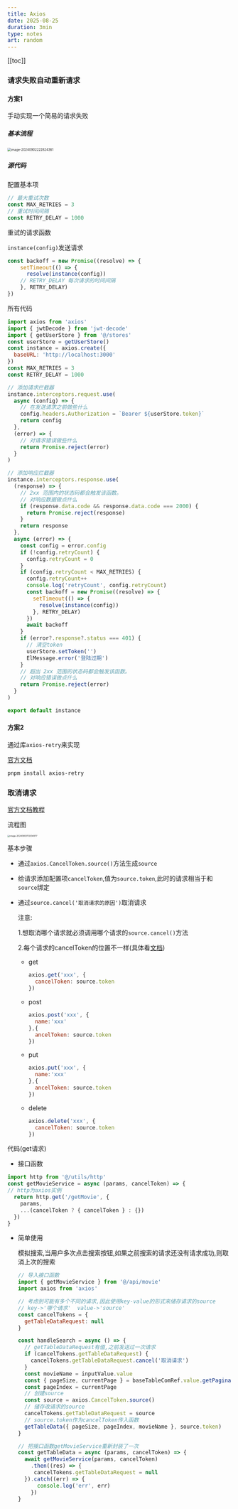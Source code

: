 ```yaml
---
title: Axios
date: 2025-08-25
duration: 3min
type: notes
art: random
---
```


[[toc]]

### 请求失败自动重新请求

#### 方案1

手动实现一个简易的请求失败

##### 基本流程

<img src="https://bing-wu-doc-1318477772.cos.ap-nanjing.myqcloud.com/typora/image-20240902222824361.png?imageSlim" alt="image-20240902222824361" style="zoom:50%;" />

##### 源代码

配置基本项

```js
// 最大重试次数
const MAX_RETRIES = 3 
// 重试时间间隔
const RETRY_DELAY = 1000
```

重试的请求函数

`instance(config)`发送请求

```js
const backoff = new Promise((resolve) => {
    setTimeout(() => {
      resolve(instance(config))
    // RETRY_DELAY 每次请求的时间间隔
    }, RETRY_DELAY)
})
```

所有代码

```js
import axios from 'axios'
import { jwtDecode } from 'jwt-decode'
import { getUserStore } from '@/stores'
const userStore = getUserStore()
const instance = axios.create({
  baseURL: 'http://localhost:3000'
})
const MAX_RETRIES = 3
const RETRY_DELAY = 1000

// 添加请求拦截器
instance.interceptors.request.use(
  async (config) => {
    // 在发送请求之前做些什么
    config.headers.Authorization = `Bearer ${userStore.token}`
    return config
  },
  (error) => {
    // 对请求错误做些什么
    return Promise.reject(error)
  }
)

// 添加响应拦截器
instance.interceptors.response.use(
  (response) => {
    // 2xx 范围内的状态码都会触发该函数。
    // 对响应数据做点什么
    if (response.data.code && response.data.code === 2000) {
      return Promise.reject(response)
    }
    return response
  },
  async (error) => {
    const config = error.config
    if (!config.retryCount) {
      config.retryCount = 0
    }
    if (config.retryCount < MAX_RETRIES) {
      config.retryCount++
      console.log('retryCount', config.retryCount)
      const backoff = new Promise((resolve) => {
        setTimeout(() => {
          resolve(instance(config))
        }, RETRY_DELAY)
      })
      await backoff
    }
    if (error?.response?.status === 401) {
      // 清空token
      userStore.setToken('')
      ElMessage.error('登陆过期')
    }
    // 超出 2xx 范围的状态码都会触发该函数。
    // 对响应错误做点什么
    return Promise.reject(error)
  }
)

export default instance

```

#### 方案2

通过库`axios-retry`来实现

[官方文档](https://www.npmjs.com/package/axios-retry)

```bash
pnpm install axios-retry
```

### 取消请求

[官方文档教程](https://www.axios-http.cn/docs/cancellation)

流程图

<img src="https://bing-wu-doc-1318477772.cos.ap-nanjing.myqcloud.com/typora/image-20240903113304977.png?imageSlim" alt="image-20240903113304977" style="zoom:33%;" />

基本步骤

- 通过`axios.CancelToken.source()`方法生成`source`

- 给请求添加配置项`cancelToken`,值为`source.token`,此时的请求相当于和`source`绑定

- 通过`source.cancel('取消请求的原因')`取消请求

  注意:

  1.想取消哪个请求就必须调用哪个请求的`source.cancel()`方法

  2.每个请求的cancelToken的位置不一样(具体看[文档](https://www.axios-http.cn/docs/cancellation))

  - get

    ```js
    axios.get('xxx', {
      cancelToken: source.token
    })
    ```

   - post
  
     ```js
     axios.post('xxx', {
       name:'xxx'
     },{
       ancelToken: source.token
     })
     ```
  
   - put
  
     ```js
     axios.put('xxx', {
       name:'xxx'
     },{
       ancelToken: source.token
     })
     ```
  
   - delete
  
     ```js
     axios.delete('xxx', {
       cancelToken: source.token
     })
     ```
  
     

代码(get请求)

- 接口函数

```js
import http from '@/utils/http'
const getMovieService = async (params, cancelToken) => {
// http为axios实例
  return http.get('/getMovie', {
    params,
    ...(cancelToken ? { cancelToken } : {})
  })
}
```

- 简单使用

  模拟搜索,当用户多次点击搜索按钮,如果之前搜索的请求还没有请求成功,则取消上次的搜索

  ```js
  // 导入接口函数
  import { getMovieService } from '@/api/movie'
  import axios from 'axios'
  
  // 考虑到可能有多个不同的请求,因此使用key-value的形式来储存请求的source
  // key->'哪个请求'  value->'source'
  const cancelTokens = {
    getTableDataRequest: null
  }
  
  const handleSearch = async () => {
    // getTableDataRequest有值,之前发送过一次请求
    if (cancelTokens.getTableDataRequest) {
      cancelTokens.getTableDataRequest.cancel('取消请求')
    }
    const movieName = inputValue.value
    const { pageSize, currentPage } = baseTableComRef.value.getPaginationData()
    const pageIndex = currentPage
    // 创建source
    const source = axios.CancelToken.source()
    // 储存改请求的source
    cancelTokens.getTableDataRequest = source
    // source.token作为cancelToken传入函数
    getTableData({ pageSize, pageIndex, movieName }, source.token)
  }
  
  // 把接口函数getMovieService重新封装了一次
  const getTableData = async (params, cancelToken) => {
    await getMovieService(params, cancelToken)
      .then((res) => {
       cancelTokens.getTableDataRequest = null
    }).catch((err) => {
        console.log('err', err)
      })
  }
  ```
  
  
